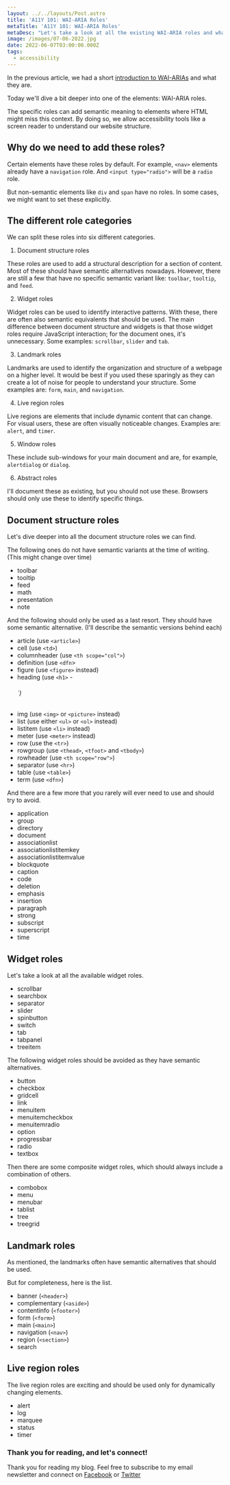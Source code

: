 ```yaml
---
layout: ../../layouts/Post.astro
title: 'A11Y 101: WAI-ARIA Roles'
metaTitle: 'A11Y 101: WAI-ARIA Roles'
metaDesc: "Let's take a look at all the existing WAI-ARIA roles and what they do"
image: /images/07-06-2022.jpg
date: 2022-06-07T03:00:00.000Z
tags:
  - accessibility
---
```


In the previous article, we had a short [introduction to WAI-ARIAs](https://daily-dev-tips.com/posts/a11y-101-wai-aria/) and what they are.

Today we'll dive a bit deeper into one of the elements: WAI-ARIA roles.

The specific roles can add semantic meaning to elements where HTML might miss this context.
By doing so, we allow accessibility tools like a screen reader to understand our website structure.

## Why do we need to add these roles?

Certain elements have these roles by default. For example, `<nav>` elements already have a `navigation` role.
And `<input type="radio">` will be a `radio` role.

But non-semantic elements like `div` and `span` have no roles. In some cases, we might want to set these explicitly.

## The different role categories

We can split these roles into six different categories.

1. Document structure roles

These roles are used to add a structural description for a section of content. Most of these should have semantic alternatives nowadays.
However, there are still a few that have no specific semantic variant like: `toolbar`, `tooltip`, and `feed`.

2. Widget roles

Widget roles can be used to identify interactive patterns. With these, there are often also semantic equivalents that should be used.
The main difference between document structure and widgets is that those widget roles require JavaScript interaction; for the document ones, it's unnecessary.
Some examples: `scrollbar`, `slider` and `tab`.

3. Landmark roles

Landmarks are used to identify the organization and structure of a webpage on a higher level.
It would be best if you used these sparingly as they can create a lot of noise for people to understand your structure.
Some examples are: `form`, `main`, and `navigation`.

4. Live region roles

Live regions are elements that include dynamic content that can change. For visual users, these are often visually noticeable changes.
Examples are: `alert`, and `timer`.

5. Window roles

These include sub-windows for your main document and are, for example, `alertdialog` or `dialog`.

6. Abstract roles

I'll document these as existing, but you should not use these. Browsers should only use these to identify specific things.

## Document structure roles

Let's dive deeper into all the document structure roles we can find.

The following ones do not have semantic variants at the time of writing. (This might change over time)

- toolbar
- tooltip
- feed
- math
- presentation
- note

And the following should only be used as a last resort. They should have some semantic alternative. (I'll describe the semantic versions behind each)

- article (use `<article>`)
- cell (use `<td>`)
- columnheader (use `<th scope="col">`)
- definition (use `<dfn`>
- figure (use `<figure>` instead)
- heading (use `<h1>` - <h6>`)
- img (use `<img>` or `<picture>` instead)
- list (use either `<ul>` or `<ol>` instead)
- listitem (use `<li>` instead)
- meter (use `<meter>` instead)
- row (use the `<tr>`)
- rowgroup (use `<thead>`, `<tfoot>` and `<tbody>`)
- rowheader (use `<th scope="row">`)
- separator (use `<hr>`)
- table (use `<table>`)
- term (use `<dfn>`)

And there are a few more that you rarely will ever need to use and should try to avoid.

- application
- group
- directory
- document
- associationlist
- associationlistitemkey
- associationlistitemvalue
- blockquote
- caption
- code
- deletion
- emphasis
- insertion
- paragraph
- strong
- subscript
- superscript
- time

## Widget roles

Let's take a look at all the available widget roles.

- scrollbar
- searchbox
- separator
- slider
- spinbutton
- switch
- tab
- tabpanel
- treeitem

The following widget roles should be avoided as they have semantic alternatives.

- button
- checkbox
- gridcell
- link
- menuitem
- menuitemcheckbox
- menuitemradio
- option
- progressbar
- radio
- textbox

Then there are some composite widget roles, which should always include a combination of others.

- combobox
- menu
- menubar
- tablist
- tree
- treegrid

## Landmark roles

As mentioned, the landmarks often have semantic alternatives that should be used.

But for completeness, here is the list.

- banner (`<header>`)
- complementary (`<aside>`)
- contentinfo (`<footer>`)
- form (`<form>`)
- main (`<main>`)
- navigation (`<nav>`)
- region (`<section>`)
- search

## Live region roles

The live region roles are exciting and should be used only for dynamically changing elements.

- alert
- log
- marquee
- status
- timer

### Thank you for reading, and let's connect!

Thank you for reading my blog. Feel free to subscribe to my email newsletter and connect on [Facebook](https://www.facebook.com/DailyDevTipsBlog) or [Twitter](https://twitter.com/DailyDevTips1)
